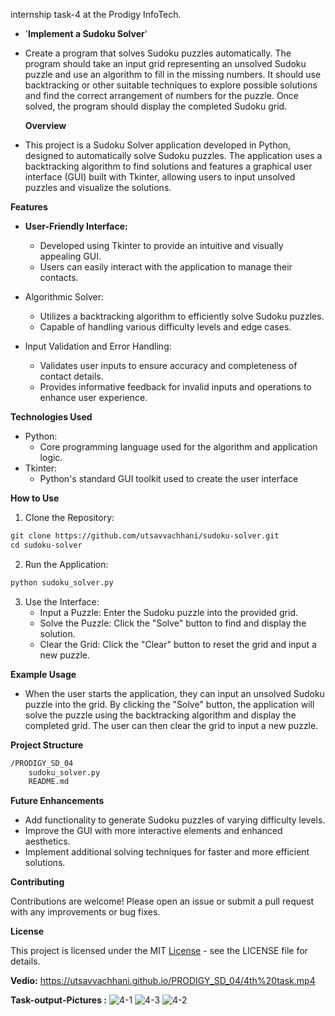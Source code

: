 internship task-4 at the Prodigy InfoTech.


- '**Implement a Sudoku Solver**'
- Create a program that solves Sudoku puzzles automatically. The program should take an input grid representing an unsolved Sudoku puzzle and use an algorithm to fill in the missing numbers. It should use backtracking or other suitable techniques to explore possible solutions and find the correct arrangement of numbers for the puzzle. Once solved, the program should display the completed Sudoku grid.


  **Overview**
- This project is a Sudoku Solver application developed in Python, designed to automatically solve Sudoku puzzles. The application uses a backtracking algorithm to find solutions and features a graphical user interface (GUI) built with Tkinter, allowing users to input unsolved puzzles and visualize the solutions.


**Features**

  - **User-Friendly Interface:**
    - Developed using Tkinter to provide an intuitive and visually appealing GUI.
    - Users can easily interact with the application to manage their contacts.
      
  - Algorithmic Solver:
    - Utilizes a backtracking algorithm to efficiently solve Sudoku puzzles.
    - Capable of handling various difficulty levels and edge cases.
  
  - Input Validation and Error Handling:
    - Validates user inputs to ensure accuracy and completeness of contact details.
    - Provides informative feedback for invalid inputs and operations to enhance user experience.


**Technologies Used**
  - Python:
    - Core programming language used for the algorithm and application logic.
  - Tkinter:
    - Python's standard GUI toolkit used to create the user interface

**How to Use**

  1. Clone the Repository:
  ```html
git clone https://github.com/utsavvachhani/sudoku-solver.git
cd sudoku-solver

  ```
  2. Run the Application:
  ```html
python sudoku_solver.py

  ```
  3. Use the Interface:
     - Input a Puzzle: Enter the Sudoku puzzle into the provided grid.
     - Solve the Puzzle: Click the "Solve" button to find and display the solution.
     - Clear the Grid: Click the "Clear" button to reset the grid and input a new puzzle.

**Example Usage**
- When the user starts the application, they can input an unsolved Sudoku puzzle into the grid. By clicking the "Solve" button, the application will solve the puzzle using the backtracking algorithm and display the completed grid. The user can then clear the grid to input a new puzzle.

**Project Structure**
```html
/PRODIGY_SD_04
    sudoku_solver.py
    README.md
```

**Future Enhancements**
- Add functionality to generate Sudoku puzzles of varying difficulty levels.
- Improve the GUI with more interactive elements and enhanced aesthetics.
- Implement additional solving techniques for faster and more efficient solutions.


**Contributing**

Contributions are welcome! Please open an issue or submit a pull request with any improvements or bug fixes.

**License**

This project is licensed under the MIT [License](https://utsavvachhani.github.io/PRODIGY_SD_04/LICENSE) - see the LICENSE file for details.

**Vedio:** https://utsavvachhani.github.io/PRODIGY_SD_04/4th%20task.mp4

**Task-output-Pictures :**
![4-1](https://github.com/user-attachments/assets/16c301e2-c5fa-4e33-a4c4-e62d9c2851e3)
![4-3](https://github.com/user-attachments/assets/68e7bce8-37f6-40fc-a835-d497c660adfa)
![4-2](https://github.com/user-attachments/assets/c7e30dc2-7c1e-4564-a316-2b78771ec661)

